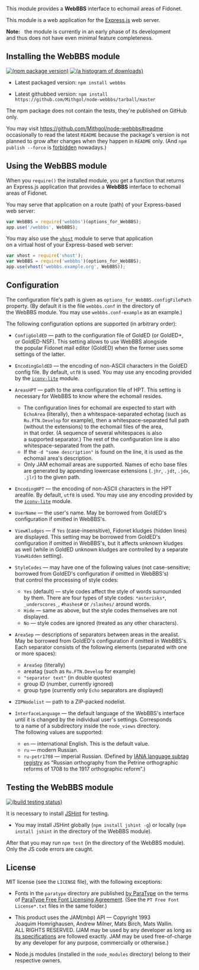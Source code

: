 This module provides a **WebBBS** interface to echomail areas of Fidonet.

This module is a web application for the [Express.js](http://expressjs.com/) web server.

**Note:**   the module is currently in an early phase of its development and thus does not have even minimal feature completeness.

## Installing the WebBBS module

[![(npm package version)](https://nodei.co/npm/webbbs.png?downloads=true)](https://npmjs.org/package/webbbs) [![(a histogram of downloads)](https://nodei.co/npm-dl/webbbs.png?months=3)](https://npmjs.org/package/webbbs)

* Latest packaged version: `npm install webbbs`

* Latest githubbed version: `npm install https://github.com/Mithgol/node-webbbs/tarball/master`

The npm package does not contain the tests, they're published on GitHub only.

You may visit https://github.com/Mithgol/node-webbbs#readme occasionally to read the latest `README` because the package's version is not planned to grow after changes when they happen in `README` only. (And `npm publish --force` is [forbidden](http://blog.npmjs.org/post/77758351673/no-more-npm-publish-f) nowadays.)

## Using the WebBBS module

When you `require()` the installed module, you get a function that returns an Express.js application that provides a **WebBBS** interface to echomail areas of Fidonet.

You may serve that application on a route (path) of your Express-based web server:

```js
var WebBBS = require('webbbs')(options_for_WebBBS);
app.use('/webbbs', WebBBS);
```

You may also use the [`vhost`](https://github.com/expressjs/vhost) module to serve that application on a virtual host of your Express-based web server:

```js
var vhost = require('vhost');
var WebBBS = require('webbbs')(options_for_WebBBS);
app.use(vhost('webbbs.example.org', WebBBS));
```

## Configuration

The configuration file's path is given as `options_for_WebBBS.configFilePath` property. (By default it is the file `webbbs.conf` in the directory of the WebBBS module. You may use `webbbs.conf-example` as an example.)

The following configuration options are supported (in arbitrary order):

* `ConfigGoldED` — path to the configuration file of GoldED (or GoldED+, or GoldED-NSF). This setting allows to use WebBBS alongside the popular Fidonet mail editor (GoldED) when the former uses some settings of the latter.

* `EncodingGoldED` — the encoding of non-ASCII characters in the GoldED config file. By default, `utf8` is used. You may use any encoding provided by the [`iconv-lite`](https://github.com/ashtuchkin/iconv-lite) module.

* `AreasHPT` — path to the area configuration file of HPT. This setting is necessary for WebBBS to know where the echomail resides.
   * The configuration lines for echomail are expected to start with `EchoArea` (literally), then a whitespace-separated echotag (such as `Ru.FTN.Develop` for example), then a whitespace-separated full path (without the extensions) to the echomail files of the area, in that order. (A sequence of several whitespaces is also a supported separator.) The rest of the configuration line is also whitespace-separated from the path.
   * If the `-d "some description"` is found on the line, it is used as the echomail area's description.
   * Only JAM echomail areas are supported. Names of echo base files are generated by appending lowercase extensions (`.jhr`, `.jdt`, `.jdx`, `.jlr`) to the given path.

* `EncodingHPT` — the encoding of non-ASCII characters in the HPT areafile. By default, `utf8` is used. You may use any encoding provided by the [`iconv-lite`](https://github.com/ashtuchkin/iconv-lite) module.

* `UserName` — the user's name. May be borrowed from GoldED's configuration if omitted in WebBBS's.

* `ViewKludges` — if `Yes` (case-insensitive), Fidonet kludges (hidden lines) are displayed. This setting may be borrowed from GoldED's configuration if omitted in WebBBS's, but it affects unknown kludges as well (while in GoldED unknown kludges are controlled by a separate `ViewHidden` setting).

* `StyleCodes` — may have one of the following values (not case-sensitive; borrowed from GoldED's configuration if omitted in WebBBS's) that control the processing of style codes:
   * `Yes` (default) — style codes affect the style of words surrounded by them. There are four types of style codes: `*asterisks*`, `_underscores_`, `#hashes#` or `/slashes/` around words.
   * `Hide` — same as above, but the style codes themselves are not displayed.
   * `No` — style codes are ignored (treated as any other characters).

* `AreaSep` — descriptions of separators between areas in the arealist. May be borrowed from GoldED's configuration if omitted in WebBBS's. Each separator consists of the following elements (separated with one or more spaces):
   * `AreaSep` (literally)
   * areatag (such as `Ru.FTN.Develop` for example)
   * `"separator text"` (in double quotes)
   * group ID (number, currently ignored)
   * group type (currently only `Echo` separators are displayed)

* `ZIPNodelist` — path to a ZIP-packed nodelist.

* `InterfaceLanguage` — the default language of the WebBBS's interface until it is changed by the individual user's settings. Corresponds to a name of a subdirectory inside the `node_views` directory. The following values are supported:
   * `en` — international English. This is the default value.
   * `ru` — modern Russian.
   * `ru-petr1708` — imperial Russian. (Defined by [IANA language subtag registry](http://www.iana.org/assignments/language-subtag-registry/language-subtag-registry) as “Russian orthography from the Petrine orthographic reforms of 1708 to the 1917 orthographic reform”.)

## Testing the WebBBS module

[![(build testing status)](https://travis-ci.org/Mithgol/node-webbbs.svg?branch=master)](https://travis-ci.org/Mithgol/node-webbbs)

It is necessary to install [JSHint](http://jshint.com/) for testing.

* You may install JSHint globally (`npm install jshint -g`) or locally (`npm install jshint` in the directory of the WebBBS module).

After that you may run `npm test` (in the directory of the WebBBS module). Only the JS code errors are caught.

## License

MIT license (see the `LICENSE` file), with the following exceptions:

* Fonts in the `paratype` directory are published [by ParaType](http://www.paratype.com/public/) on the terms of [ParaType Free Font Licensing Agreement](http://www.paratype.com/public/pt_openlicense_eng.asp). (See the `PT Free Font License*.txt` files in the same folder.)

* This product uses the JAM(mbp) API — Copyright 1993 Joaquim Homrighausen, Andrew Milner, Mats Birch, Mats Wallin. ALL RIGHTS RESERVED. (JAM may be used by any developer as long as [its specifications](https://github.com/Mithgol/node-fidonet-jam/blob/master/JAM.txt) are followed exactly. JAM may be used free-of-charge by any developer for any purpose, commercially or otherwise.)

* Node.js modules (installed in the `node_modules` directory) belong to their respective owners.
